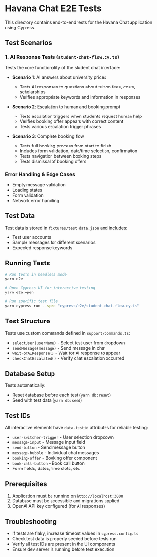 # Havana Chat E2E Tests

This directory contains end-to-end tests for the Havana Chat application using Cypress.

## Test Scenarios

### 1. AI Response Tests (`student-chat-flow.cy.ts`)

Tests the core functionality of the student chat interface:

- **Scenario 1**: AI answers about university prices

  - Tests AI responses to questions about tuition fees, costs, scholarships
  - Verifies appropriate keywords and information in responses

- **Scenario 2**: Escalation to human and booking prompt

  - Tests escalation triggers when students request human help
  - Verifies booking offer appears with correct content
  - Tests various escalation trigger phrases

- **Scenario 3**: Complete booking flow
  - Tests full booking process from start to finish
  - Includes form validation, date/time selection, confirmation
  - Tests navigation between booking steps
  - Tests dismissal of booking offers

### Error Handling & Edge Cases

- Empty message validation
- Loading states
- Form validation
- Network error handling

## Test Data

Test data is stored in `fixtures/test-data.json` and includes:

- Test user accounts
- Sample messages for different scenarios
- Expected response keywords

## Running Tests

```bash
# Run tests in headless mode
yarn e2e

# Open Cypress UI for interactive testing
yarn e2e:open

# Run specific test file
yarn cypress run --spec "cypress/e2e/student-chat-flow.cy.ts"
```

## Test Structure

Tests use custom commands defined in `support/commands.ts`:

- `selectUser(userName)` - Select test user from dropdown
- `sendMessage(message)` - Send message in chat
- `waitForAIResponse()` - Wait for AI response to appear
- `checkChatEscalated()` - Verify chat escalation occurred

## Database Setup

Tests automatically:

- Reset database before each test (`yarn db:reset`)
- Seed with test data (`yarn db:seed`)

## Test IDs

All interactive elements have `data-testid` attributes for reliable testing:

- `user-switcher-trigger` - User selection dropdown
- `message-input` - Message input field
- `send-button` - Send message button
- `message-bubble` - Individual chat messages
- `booking-offer` - Booking offer component
- `book-call-button` - Book call button
- Form fields, dates, time slots, etc.

## Prerequisites

1. Application must be running on `http://localhost:3000`
2. Database must be accessible and migrations applied
3. OpenAI API key configured (for AI responses)

## Troubleshooting

- If tests are flaky, increase timeout values in `cypress.config.ts`
- Check test data is properly seeded before tests run
- Verify all test IDs are present in the UI components
- Ensure dev server is running before test execution

